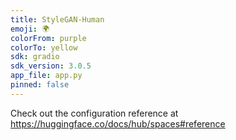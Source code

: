 ```yaml
---
title: StyleGAN-Human
emoji: 🌍
colorFrom: purple
colorTo: yellow
sdk: gradio
sdk_version: 3.0.5
app_file: app.py
pinned: false
---
```


Check out the configuration reference at https://huggingface.co/docs/hub/spaces#reference

